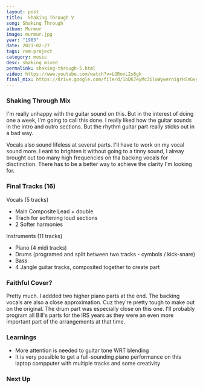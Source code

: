 ```yaml
---
layout: post
title:  Shaking Through V
song: Shaking Through
album: Murmur
image: murmur.jpg
year: "1983"
date: 2021-02-27
tags: rem-project
category: music
desc: shaking mixed
permalink: shaking-through-5.html
video: https://www.youtube.com/watch?v=LGRovL2s6gk
final_mix: https://drive.google.com/file/d/1bDK7eyMc3iloWywernigrHSnGvyKRCkq/view?usp=sharing
---
```


### Shaking Through Mix
I'm really unhappy with the guitar sound on this. But in the interest of doing one a week, I'm going to call this done. I really liked how the guitar sounds in the intro and outro sections. But the rhythm guitar part really sticks out in a bad way.

Vocals also sound lifeless at several parts. I'll have to work on my vocal sound more. I eant to brighten it without going to a tinny sound, I alreay brought out too many high frequencies on tha backing vocals for disctinction. There has to be a better way to achieve the clarity I'm looking for.

### Final Tracks (16)
Vocals (5 tracks)
- Main Composite Lead + double
- Trach for softening loud sections
- 2 Softer harmonies

Instruments (11 tracks)
- Piano (4 midi tracks)
- Drums (programed and split between two tracks - cymbols / kick-snare)
- Bass
- 4 Jangle guitar tracks, composited together to create part

### Faithful Cover?
Pretty much. I addded two higher piano parts at the end. The backing vocals are also a close approximation. Cuz they're pretty tough to make out on the original. The drum part was especially close on this one. I'll probably program all Bill's parts for the IRS years as they were an even more important part of the arrangements at that time.

### Learnings
- More attention is needed to guitar tone WRT blending
- It is very possible to get a full-sounding piano performance on this laptop compputer with multiple tracks and some creativity

### Next Up
